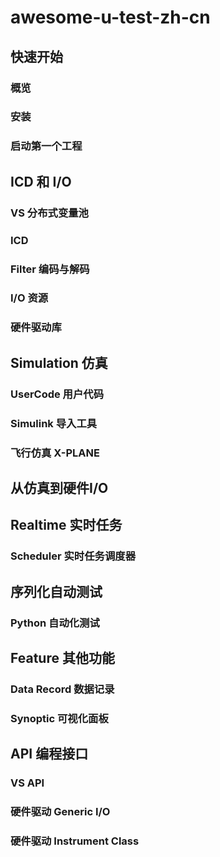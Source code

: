 # awesome-u-test-zh-cn
## 快速开始
### 概览 
### 安装
### 启动第一个工程

## ICD 和 I/O
### VS 分布式变量池
### ICD
### Filter 编码与解码
### I/O 资源
### 硬件驱动库

## Simulation 仿真
### UserCode 用户代码
### Simulink 导入工具
### 飞行仿真 X-PLANE

## 从仿真到硬件I/O

## Realtime 实时任务
### Scheduler 实时任务调度器

## 序列化自动测试
### Python 自动化测试

## Feature 其他功能
### Data Record 数据记录
### Synoptic 可视化面板

## API 编程接口
### VS API
### 硬件驱动 Generic I/O
### 硬件驱动 Instrument Class



